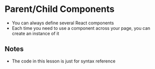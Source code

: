 # Parent/Child Components
- You can always define several React components
- Each time you need to use a component across your page, you can create an instance of it

## Notes
- The code in this lesson is just for syntax reference